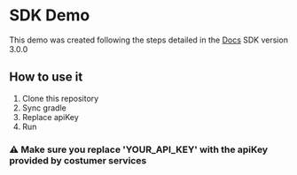 # SDK Demo
This demo was created following the steps detailed in the [Docs](https://github.com/TrullyAI/TrullyDocs)
SDK version 3.0.0

## How to use it

 1. Clone this repository 
 2. Sync gradle 
 3. Replace apiKey 
 4. Run

### ⚠️ Make sure you replace 'YOUR_API_KEY' with the apiKey provided by costumer services
